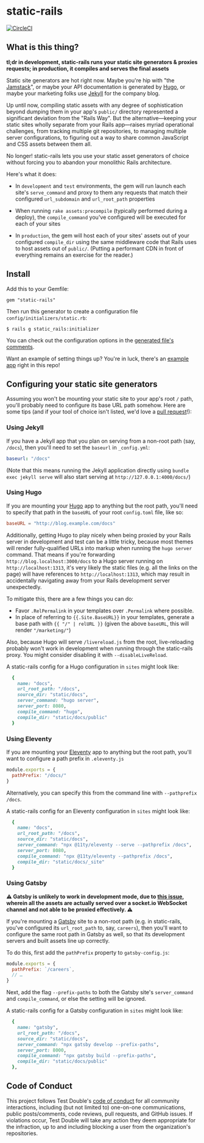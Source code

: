 # static-rails

[![CircleCI](https://circleci.com/gh/testdouble/static-rails.svg?style=svg)](https://circleci.com/gh/testdouble/static-rails)

## What is this thing?

**tl;dr in development, static-rails runs your static site generators &
proxies requests; in production, it compiles and serves the final assets**

Static site generators are hot right now. Maybe you're hip with "the
[Jamstack](https://jamstack.org)", or maybe your API documentation is generated
by [Hugo](https://gohugo.io), or maybe your marketing folks use
[Jekyll](https://jekyllrb.com) for the company blog.

Up until now, compiling static assets with any degree of sophistication beyond
dumping them in your app's `public/` directory represented a significant
deviation from the "Rails Way". But the alternative—keeping your static sites
wholly separate from your Rails app—raises myriad operational challenges, from
tracking multiple git repositories, to managing multiple server configurations,
to figuring out a way to share common JavaScript and CSS assets between them
all.

No longer! static-rails lets you use your static asset generators of choice
without forcing you to abandon your monolithic Rails architecture.

Here's what it does:

* In `development` and `test` environments, the gem will run launch each site's
  `serve_command` and proxy to them any requests that match their configured
  `url_subdomain` and `url_root_path` properties

* When running `rake assets:precompile` (typically performed during a deploy),
  the `compile_command` you've configured will be executed for each of your
  sites

* In `production`, the gem will host each of your sites' assets out of your
  configured `compile_dir` using the same middleware code that Rails uses to
  host assets out of `public/`. (Putting a performant CDN in front of everything
  remains an exercise for the reader.)

## Install

Add this to your Gemfile:

```
gem "static-rails"
```

Then run this generator to create a configuration file 
`config/initializers/static.rb`:

```
$ rails g static_rails:initializer
```

You can check out the configuration options in the [generated file's
comments](/lib/generators/templates/static.rb).

Want an example of setting things up? You're in luck, there's an [example
app](/example) right in this repo!

## Configuring your static site generators

Assuming you won't be mounting your static site to your app's root `/` path,
you'll probably need to configure its base URL path somehow. Here are
some tips (and if your tool of choice isn't listed, we'd love a [pull
request](https://github.com/testdouble/static-rails/edit/master/README.md)!):

### Using Jekyll

If you have a Jekyll app that you plan on serving from a non-root path (say,
`/docs`), then you'll need to set the `baseurl` in `_config.yml`:

```yml
baseurl: "/docs"
```

(Note that this means running the Jekyll application directly using `bundle exec
jekyll serve` will also start serving at `http://127.0.0.1:4000/docs/`)

### Using Hugo

If you are mounting your [Hugo](https://gohugo.io) app to anything but the root
path, you'll need to specify that path in the `baseURL` of your root
`config.toml` file, like so:

```toml
baseURL = "http://blog.example.com/docs"
```

Additionally, getting Hugo to play nicely when being proxied by your Rails
server in development and test can be a little tricky, because most themes will
render fully-qualified URLs into markup when running the `hugo server` command.
That means if you're forwarding `http://blog.localhost:3000/docs` to a Hugo
server running on `http://localhost:1313`, it's very likely the static files
(e.g. all the links on the page) will have references to
`http://localhost:1313`, which may result in accidentally navigating away from
your Rails development server unexpectedly.

To mitigate this, there are a few things you can do:

* Favor `.RelPermalink` in your templates over `.Permalink` where possible.
* In place of referring to `{{.Site.BaseURL}}` in your templates, generate a
  base path with `{{ "/" | relURL }}` (given the above `baseURL`, this will
  render `"/marketing/"`)

Also, because Hugo will serve `/livereload.js` from the root, live-reloading probably 
won't work in development when running through the static-rails proxy.
You might consider disabling it with `--disableLiveReload`.

A static-rails config for a Hugo configuration in `sites` might look like:

```rb
  {
    name: "docs",
    url_root_path: "/docs",
    source_dir: "static/docs",
    server_command: "hugo server",
    server_port: 8080,
    compile_command: "hugo",
    compile_dir: "static/docs/public"
  }
```

### Using Eleventy

If you are mounting your [Eleventy](https://www.11ty.dev) app to anything but
the root path, you'll want to configure a path prefix in `.eleventy.js`

```js
module.exports = {
  pathPrefix: "/docs/"
}
```

Alternatively, you can specify this from the command line with `--pathprefix
/docs`.

A static-rails config for an Eleventy configuration in `sites` might look like:

```rb
  {
    name: "docs",
    url_root_path: "/docs",
    source_dir: "static/docs",
    server_command: "npx @11ty/eleventy --serve --pathprefix /docs",
    server_port: 8080,
    compile_command: "npx @11ty/eleventy --pathprefix /docs",
    compile_dir: "static/docs/_site"
  }
```

### Using Gatsby

<strong> ⚠️ Gatsby is unlikely to work in development mode, due to [this
issue](https://github.com/gatsbyjs/gatsby/issues/18143), wherein all the assets
are actually served over a socket.io WebSocket channel and not able to be
proxied effectively. ⚠️  </strong>

If you're mounting a [Gatsby](https://www.gatsbyjs.org) site to a non-root path
(e.g. in static-rails, you've configured its `url_root_path` to, say,
`careers`), then you'll want to configure the same root path in Gatsby as well,
so that its development servers and built assets line up correctly.

To do this, first add the `pathPrefix` property to `gatsby-config.js`:

```js
module.exports = {
  pathPrefix: `/careers`,
  // …
}
```

Next, add the flag `--prefix-paths` to both the Gatsby site's `server_command`
and `compile_command`, or else the setting will be ignored.

A static-rails config for a Gatsby configuration in `sites` might look like:

```rb
  {
    name: "gatsby",
    url_root_path: "/docs",
    source_dir: "static/docs",
    server_command: "npx gatsby develop --prefix-paths",
    server_port: 8000,
    compile_command: "npx gatsby build --prefix-paths",
    compile_dir: "static/docs/public"
  },
```

## Code of Conduct

This project follows Test Double's [code of
conduct](https://testdouble.com/code-of-conduct) for all community interactions,
including (but not limited to) one-on-one communications, public posts/comments,
code reviews, pull requests, and GitHub issues. If violations occur, Test Double
will take any action they deem appropriate for the infraction, up to and
including blocking a user from the organization's repositories.
